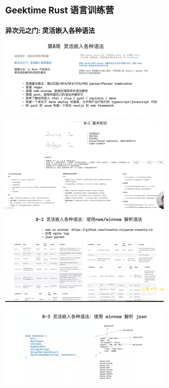 # Geektime Rust 语言训练营

## 异次元之门: 灵活嵌入各种语法

![image-20250211182138388](./assets/image-20250211182138388.png)

![image-20250211192945634](./assets/image-20250211192945634.png)

![image-20250211213356633](./assets/image-20250211213356633.png)

![image-20250212184147488](./assets/image-20250212184147488.png)
